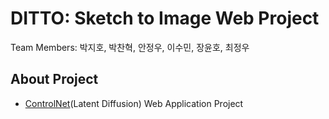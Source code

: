 # DITTO: Sketch to Image Web Project

Team Members: 박지호, 박찬혁, 안정우, 이수민, 장윤호, 최정우

## About Project

- [ControlNet](https://github.com/lllyasviel/ControlNet)(Latent Diffusion) Web Application Project




